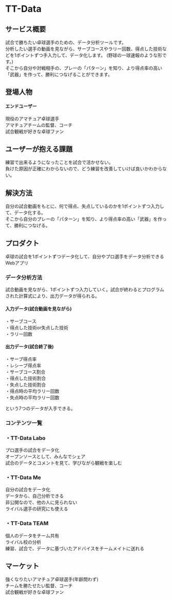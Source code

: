 # TT-Data

## サービス概要

試合で勝ちたい卓球選手のための、データ分析ツールです。<br>
分析したい選手の動画を見ながら、サーブコースやラリー回数、得点した技術などを1ポイントずつ手入力して、データ化します。
(野球の一球速報のような形です。)<br>
そこから自分や対戦相手の、プレーの「パターン」を知り、より得点率の高い「武器」を作って、勝利につなげることができます。

## 登場人物
#### エンドユーザー
現役のアマチュア卓球選手<br>
アマチュアチームの監督、コーチ<br>
試合観戦が好きな卓球ファン

## ユーザーが抱える課題
練習で出来るようになったことを試合で活かせない。<br>
負けた原因が正確にわからないので、どう練習を改善していけば良いかわからない。

## 解決方法
自分の試合動画をもとに、何で得点、失点しているのかを1ポイントずつ入力して、データ化する。<br>
そこから自分のプレーの「パターン」を知り、より得点率の高い「武器」を作って、勝利につなげる。

## プロダクト
卓球の試合を1ポイントずつデータ化して、自分やプロ選手をデータ分析できるWebアプリ<br>

### データ分析方法
試合動画を見ながら、1ポイントずつ入力していく。試合が終わるとプログラムされた計算式により、出力データが得られる。<br>

#### 入力データ(試合動画を見ながら)<br>
・サーブコース<br>
・得点した技術or失点した技術<br>
・ラリー回数<br>


#### 出力データ(試合終了後)<br>
・サーブ得点率<br>
・レシーブ得点率<br>
・サーブコース割合<br>
・得点した技術割合<br>
・失点した技術割合<br>
・得点時の平均ラリー回数<br>
・失点時の平均ラリー回数<br>

という7つのデータが入手できる。

### コンテンツ一覧
### ・TT-Data Labo
プロ選手の試合をデータ化<br>
オープンソースとして、みんなでシェア<br>
試合のデータとコメントを見て、学びながら観戦を楽しむ

### ・TT-Data Me
自分の試合をデータ化<br>
データから、自己分析できる<br>
非公開なので、他の人に見られない<br>
ライバル選手の研究にも使える

### ・TT-Data TEAM
個人のデータをチーム共有<br>
ライバル校の分析<br>
練習、試合で、データに基づいたアドバイスをチームメイトに送れる

## マーケット
強くなりたいアマチュア卓球選手(年齢問わず)<br>
チームを勝たせたい監督、コーチ<br>
試合観戦が好きな卓球ファン

